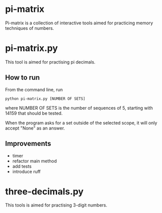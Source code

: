 # pi-matrix

Pi-matrix is a collection of interactive tools aimed for practicing
memory techniques of numbers.

# pi-matrix.py

This tool is aimed for practising pi decimals.

## How to run

From the command line, run

    python pi-matrix.py [NUMBER OF SETS]

where NUMBER OF SETS is the number of sequences of 5, starting with 14159 that
should be tested.

When the program asks for a set outside of the selected scope, it will only
accept "None" as an answer.

## Improvements

* timer
* refactor main method
* add tests
* introduce ruff

# three-decimals.py

This tools is aimed for practising 3-digit numbers.
